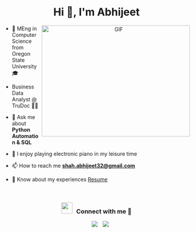 <h1 align="center">Hi 👋, I'm Abhijeet</a></h1>

<a target="_blank" align="center">
  <img align="right" top="500" height="300" width="400" alt="GIF" src="https://media.giphy.com/media/SWoSkN6DxTszqIKEqv/giphy.gif">
</a>

- 🔭 MEng in Computer Science from Oregon State University 🎓

- Business Data Analyst @ TruDoc 🧑‍💻

- 💬 Ask me about **Python Automation & SQL**
  
- 🎹 I enjoy playing electronic piano in my leisure time

- 📫 How to reach me **shah.abhijeet32@gmail.com**

- 📄 Know about my experiences <a href="https://github.com/abhijeetshah15/Abhijeet_Shah---Resume/blob/main/Abhijeet_Shah__Resume.pdf" target="blank">Resume</a>
<br/>
<h3 align="center" > <img src="https://media.giphy.com/media/iY8CRBdQXODJSCERIr/giphy.gif" width="30" height="30" style="margin-right: 10px;">Connect with me 🤝 </h3>

<p align="center">

 <div align="center"  class="icons-social" style="margin-left: 10px;">
        <a style="margin-left: 10px;"  target="_blank" href="https://www.linkedin.com/in/abhijeet-shah-150199/">
			<img src="https://img.icons8.com/doodle/40/000000/linkedin--v2.png"></a>
        <a style="margin-left: 10px;" target="_blank" href="https://github.com/abhijeetshah15">
			<img src="https://img.icons8.com/doodle/40/000000/github--v1.png"></a>
</div>
</p>
